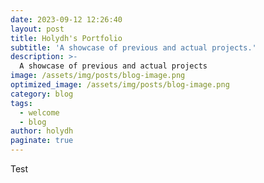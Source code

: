 ```yaml
---
date: 2023-09-12 12:26:40
layout: post
title: Holydh's Portfolio
subtitle: 'A showcase of previous and actual projects.'
description: >-
  A showcase of previous and actual projects
image: /assets/img/posts/blog-image.png
optimized_image: /assets/img/posts/blog-image.png
category: blog
tags:
  - welcome
  - blog
author: holydh
paginate: true
---
```

Test